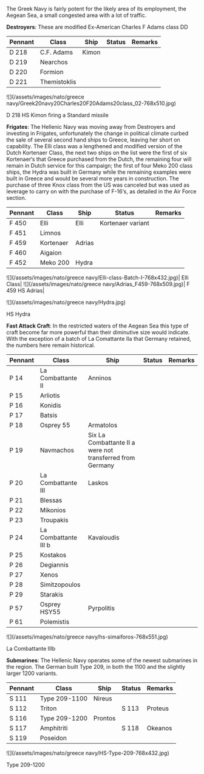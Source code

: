 The Greek Navy is fairly potent for the likely area of its employment, the Aegean Sea, a small congested area with a lot of traffic.

**Destroyers**: These are modified Ex-American Charles F Adams class DD

| Pennant | Class        | Ship  | Status | Remarks |
| ------- | ------------ | ----- | ------ | ------- |
| D 218   | C.F. Adams   | Kimon |        |         |
| D 219   | Nearchos     |       |        |         |
| D 220   | Formion      |       |        |         |
| D 221   | Themistoklis |       |        |         |

![](/assets/images/nato/greece navy/Greek20navy20Charles20F20Adams20class_02-768x510.jpg)

D 218 HS Kimon firing a Standard missile

**Frigates**: The Hellenic Navy was moving away from Destroyers and investing in Frigates, unfortunately the change in political climate curbed the sale of several second hand ships to Greece, leaving her short on capability. The Elli class was a lengthened and modified version of the Dutch Kortenaer Class, the next two ships on the list were the first of six Kortenaer‘s that Greece purchased from the Dutch, the remaining four will remain in Dutch service for this campaign; the first of four Meko 200 class ships, the Hydra was built in Germany while the remaining examples were built in Greece and would be several more years in construction. The purchase of three Knox class from the US was canceled but was used as leverage to carry on with the purchase of F-16‘s, as detailed in the Air Force section.

| Pennant | Class     | Ship   | Status            | Remarks |
| ------- | --------- | ------ | ----------------- | ------- |
| F 450   | Elli      | Elli   | Kortenaer variant |         |
| F 451   | Limnos    |        |                   |         |
| F 459   | Kortenaer | Adrias |                   |         |
| F 460   | Aigaion   |        |                   |         |
| F 452   | Meko 200  | Hydra  |                   |         |

![](/assets/images/nato/greece navy/Elli-class-Batch-I-768x432.jpg)|
Elli Class|
![](/assets/images/nato/greece navy/Adrias_F459-768x509.jpg)|
F 459 HS Adrias|

![](/assets/images/nato/greece navy/Hydra.jpg)

HS Hydra

**Fast Attack Craft**: In the restricted waters of the Aegean Sea this type of craft become far more powerful than their diminutive size would indicate. With the exception of a batch of La Comattante IIa that Germany retained, the numbers here remain historical.

| Pennant | Class                | Ship                                                      | Status | Remarks |
| ------- | -------------------- | --------------------------------------------------------- | ------ | ------- |
| P 14    | La Combattante II    | Anninos                                                   |
| P 15    | Arliotis             |
| P 16    | Konidis              |
| P 17    | Batsis               |
| P 18    | Osprey 55            | Armatolos                                                 |
| P 19    | Navmachos            | Six La Combattante II a were not transferred from Germany |
| P 20    | La Combattante III   | Laskos                                                    |
| P 21    | Blessas              |
| P 22    | Mikonios             |
| P 23    | Troupakis            |
| P 24    | La Combattante III b | Kavaloudis                                                |
| P 25    | Kostakos             |
| P 26    | Degiannis            |
| P 27    | Xenos                |
| P 28    | Simitzopoulos        |
| P 29    | Starakis             |
| P 57    | Osprey HSY55         | Pyrpolitis                                                |
| P 61    | Polemistis           |

![](/assets/images/nato/greece navy/hs-simaiforos-768x551.jpg)

La Combattante IIIb

**Submarines**: The Hellenic Navy operates some of the newest submarines in the region. The German built Type 209, in both the 1100 and the slightly larger 1200 variants.

| Pennant | Class         | Ship    | Status | Remarks |
| ------- | ------------- | ------- | ------ | ------- |
| S 111   | Type 209-1100 | Nireus  |
| S 112   | Triton        |         | S 113  | Proteus |
| S 116   | Type 209-1200 | Prontos |
| S 117   | Amphitriti    |         | S 118  | Okeanos |
| S 119   | Poseidon      |

![](/assets/images/nato/greece navy/HS-Type-209-768x432.jpg)

Type 209-1200
